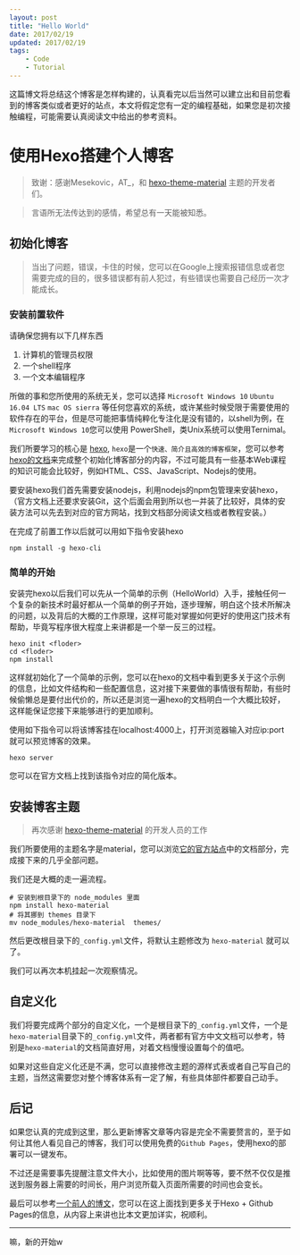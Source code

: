 ```yaml
---
layout: post
title: "Hello World"
date: 2017/02/19
updated: 2017/02/19
tags:
    - Code
    - Tutorial
---
```

这篇博文将总结这个博客是怎样构建的，认真看完以后当然可以建立出和目前您看到的博客类似或者更好的站点，本文将假定您有一定的编程基础，如果您是初次接触编程，可能需要认真阅读文中给出的参考资料。

<!--more-->

# 使用Hexo搭建个人博客
> 致谢：感谢Mesekovic，AT_，和 [hexo-theme-material](https://github.com/viosey/hexo-theme-material#quick-start-%E5%BF%AB%E9%80%9F%E5%BC%80%E5%A7%8B) 主题的开发者们。

> 言语所无法传达到的感情，希望总有一天能被知悉。

## 初始化博客
> 当出了问题，错误，卡住的时候，您可以在Google上搜索报错信息或者您需要完成的目的，很多错误都有前人犯过，有些错误也需要自己经历一次才能成长。



### 安装前置软件
请确保您拥有以下几样东西
1. 计算机的管理员权限
2. 一个shell程序
3. 一个文本编辑程序

所做的事和您所使用的系统无关，您可以选择 `Microsoft Windows 10` `Ubuntu 16.04 LTS` `mac OS sierra` 等任何您喜欢的系统，或许某些时候受限于需要使用的软件存在的平台，但是尽可能把事情纯粹化专注化是没有错的，以shell为例，在`Microsoft Windows 10`您可以使用 PowerShell，类Unix系统可以使用Ternimal。 

我们所要学习的核心是 [hexo](https://hexo.io/), `hexo`是一个`快速、简介且高效的博客框架`，您可以参考[hexo的文档](https://hexo.io/zh-cn/docs/)来完成整个初始化博客部分的内容，不过可能具有一些基本Web课程的知识可能会比较好，例如HTML、CSS、JavaScript、Nodejs的使用。

要安装hexo我们首先需要安装nodejs，利用nodejs的npm包管理来安装hexo，（官方文档上还要求安装Git，这个后面会用到所以也一并装了比较好，具体的安装方法可以先去到对应的官方网站，找到文档部分阅读文档或者教程安装。）

在完成了前置工作以后就可以用如下指令安装hexo

```shell
npm install -g hexo-cli
```

### 简单的开始

安装完hexo以后我们可以先从一个简单的示例（HelloWorld）入手，接触任何一个复杂的新技术时最好都从一个简单的例子开始，逐步理解，明白这个技术所解决的问题，以及背后的大概的工作原理，这样可能对掌握如何更好的使用这门技术有帮助，毕竟写程序很大程度上来讲都是一个举一反三的过程。

```shell
hexo init <floder>
cd <floder>
npm install
```
这样就初始化了一个简单的示例，您可以在hexo的文档中看到更多关于这个示例的信息，比如文件结构和一些配置信息，这对接下来要做的事情很有帮助，有些时候偷懒总是要付出代价的，所以还是浏览一遍hexo的文档明白一个大概比较好，这样能保证您接下来能够进行的更加顺利。

使用如下指令可以将该博客挂在localhost:4000上，打开浏览器输入对应ip:port就可以预览博客的效果。

```shell
hexo server
```

您可以在官方文档上找到该指令对应的简化版本。

## 安装博客主题

> 再次感谢 [hexo-theme-material](https://github.com/viosey/hexo-theme-material#quick-start-%E5%BF%AB%E9%80%9F%E5%BC%80%E5%A7%8B) 的开发人员的工作

我们所要使用的主题名字是material，您可以浏览[它的官方站点](https://material.viosey.com/)中的文档部分，完成接下来的几乎全部问题。

我们还是大概的走一遍流程。

```shell
# 安装到根目录下的 node_modules 里面
npm install hexo-material
# 将其挪到 themes 目录下
mv node_modules/hexo-material  themes/
```

然后更改根目录下的`_config.yml`文件，将默认主题修改为 `hexo-material` 就可以了。

我们可以再次本机挂起一次观察情况。

## 自定义化

我们将要完成两个部分的自定义化，一个是根目录下的`_config.yml`文件，一个是`hexo-material`目录下的`_config.yml`文件，两者都有官方中文文档可以参考，特别是`hexo-material`的文档简直好用，对着文档慢慢设置每个的值吧。

如果对这些自定义化还是不满，您可以直接修改主题的源样式表或者自己写自己的主题，当然这需要您对整个博客体系有一定了解，有些具体部件都要自己动手。

## 后记

如果您认真的完成到这里，那么更新博客文章等内容是完全不需要赘言的，至于如何让其他人看见自己的博客，我们可以使用免费的`Github Pages`，使用hexo的部署可以一键发布。

不过还是需要事先提醒注意文件大小，比如使用的图片啊等等，要不然不仅仅是推送到服务器上需要的时间长，用户浏览所载入页面所需要的时间也会变长。

最后可以参考[一个前人的博文](https://linghucong.js.org/2016/04/15/2016-04-15-hexo-github-pages-blog/)，您可以在这上面找到更多关于Hexo + Github Pages的信息，从内容上来讲也比本文更加详实，祝顺利。

---

嘛，新的开始w